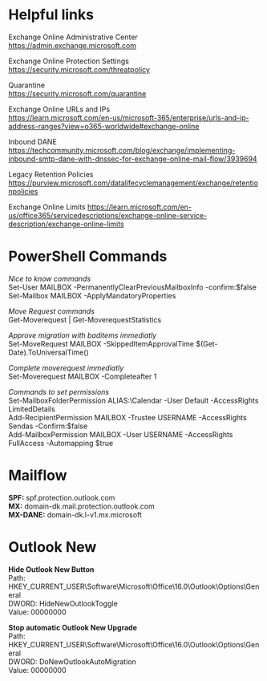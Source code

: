 # Helpful links

Exchange Online Administrative Center  
https://admin.exchange.microsoft.com  

Exchange Online Protection Settings  
https://security.microsoft.com/threatpolicy  

Quarantine  
https://security.microsoft.com/quarantine  

Exchange Online URLs and IPs  
https://learn.microsoft.com/en-us/microsoft-365/enterprise/urls-and-ip-address-ranges?view=o365-worldwide#exchange-online  

Inbound DANE  
https://techcommunity.microsoft.com/blog/exchange/implementing-inbound-smtp-dane-with-dnssec-for-exchange-online-mail-flow/3939694  

Legacy Retention Policies  
https://purview.microsoft.com/datalifecyclemanagement/exchange/retentionpolicies  

Exchange Online Limits 
https://learn.microsoft.com/en-us/office365/servicedescriptions/exchange-online-service-description/exchange-online-limits  

# PowerShell Commands
*Nice to know commands*  
Set-User MAILBOX -PermanentlyClearPreviousMailboxInfo -confirm:$false  
Set-Mailbox MAILBOX -ApplyMandatoryProperties  

*Move Request commands*  
Get-Moverequest | Get-MoverequestStatistics  

*Approve migration with baditems immediatly*  
Set-MoveRequest MAILBOX -SkippedItemApprovalTime $(Get-Date).ToUniversalTime()  

*Complete moverequest immediatly*  
Set-Moverequest MAILBOX -Completeafter 1  

*Commands to set permissions*  
Set-MailboxFolderPermission ALIAS:\Calendar -User Default -AccessRights LimitedDetails  
Add-RecipientPermission MAILBOX -Trustee USERNAME -AccessRights Sendas -Confirm:$false  
Add-MailboxPermission MAILBOX -User USERNAME -AccessRights FullAccess -Automapping $true  

# Mailflow
**SPF:** spf.protection.outlook.com  
**MX:** domain-dk.mail.protection.outlook.com  
**MX-DANE:** domain-dk.l-v1.mx.microsoft  

# Outlook New
**Hide Outlook New Button**  
Path: HKEY_CURRENT_USER\Software\Microsoft\Office\16.0\Outlook\Options\General  
DWORD: HideNewOutlookToggle  
Value: 00000000  


**Stop automatic Outlook New Upgrade**  
Path: HKEY_CURRENT_USER\Software\Microsoft\Office\16.0\Outlook\Options\General  
DWORD: DoNewOutlookAutoMigration  
Value: 00000000  
